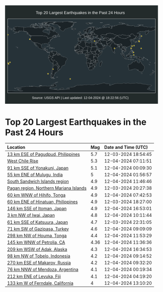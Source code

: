 ![Map](./map.png)

# Top 20 Largest Earthquakes in the Past 24 Hours

| Location | Mag | Date and Time (UTC) |
|:---|:---|:---|
| [13 km ESE of Pagudpud, Philippines](https://earthquake.usgs.gov/earthquakes/eventpage/us7000nvpy) | 5.7 | 12-03-2024 18:54:45 |
| [West Chile Rise](https://earthquake.usgs.gov/earthquakes/eventpage/us7000nvts) | 5.3 | 12-04-2024 07:11:51 |
| [91 km SSE of Yonakuni, Japan](https://earthquake.usgs.gov/earthquakes/eventpage/us7000nvrp) | 5.1 | 12-04-2024 00:09:30 |
| [55 km ENE of Mulugu, India](https://earthquake.usgs.gov/earthquakes/eventpage/us7000nvs3) | 5 | 12-04-2024 01:56:57 |
| [South Sandwich Islands region](https://earthquake.usgs.gov/earthquakes/eventpage/us7000nvw6) | 4.9 | 12-04-2024 11:46:46 |
| [Pagan region, Northern Mariana Islands](https://earthquake.usgs.gov/earthquakes/eventpage/us7000nvqb) | 4.9 | 12-03-2024 20:27:38 |
| [60 km WNW of Hihifo, Tonga](https://earthquake.usgs.gov/earthquakes/eventpage/us7000nvu1) | 4.9 | 12-04-2024 07:42:53 |
| [60 km ENE of Hinatuan, Philippines](https://earthquake.usgs.gov/earthquakes/eventpage/us7000nvpv) | 4.9 | 12-03-2024 18:27:00 |
| [146 km SSE of Itoman, Japan](https://earthquake.usgs.gov/earthquakes/eventpage/us7000nvxl) | 4.9 | 12-04-2024 16:53:01 |
| [3 km NW of Iwai, Japan](https://earthquake.usgs.gov/earthquakes/eventpage/us7000nvuq) | 4.8 | 12-04-2024 10:11:44 |
| [61 km SSE of Katsuura, Japan](https://earthquake.usgs.gov/earthquakes/eventpage/us7000nvr1) | 4.7 | 12-03-2024 22:31:05 |
| [71 km SW of Gazipaşa, Turkey](https://earthquake.usgs.gov/earthquakes/eventpage/us7000nvuc) | 4.6 | 12-04-2024 09:09:09 |
| [298 km NW of Houma, Tonga](https://earthquake.usgs.gov/earthquakes/eventpage/us7000nvw7) | 4.4 | 12-04-2024 11:53:29 |
| [145 km WNW of Petrolia, CA](https://earthquake.usgs.gov/earthquakes/eventpage/nc75094936) | 4.36 | 12-04-2024 11:36:36 |
| [209 km WSW of Adak, Alaska](https://earthquake.usgs.gov/earthquakes/eventpage/ak024fkwwzhr) | 4.3 | 12-04-2024 16:34:53 |
| [98 km NW of Tobelo, Indonesia](https://earthquake.usgs.gov/earthquakes/eventpage/us7000nvue) | 4.2 | 12-04-2024 09:14:52 |
| [270 km ESE of Makarov, Russia](https://earthquake.usgs.gov/earthquakes/eventpage/us7000nvug) | 4.2 | 12-04-2024 09:32:20 |
| [76 km NNW of Mendoza, Argentina](https://earthquake.usgs.gov/earthquakes/eventpage/us7000nvrt) | 4.1 | 12-04-2024 00:19:34 |
| [212 km ENE of Levuka, Fiji](https://earthquake.usgs.gov/earthquakes/eventpage/us7000nvt1) | 4.1 | 12-04-2024 04:19:20 |
| [133 km W of Ferndale, California](https://earthquake.usgs.gov/earthquakes/eventpage/us7000nvwj) | 4 | 12-04-2024 13:10:20 |
